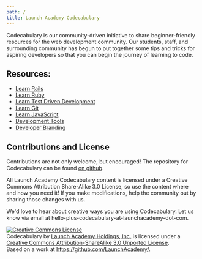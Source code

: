 ```yaml
---
path: /
title: Launch Academy Codecabulary
---
```


Codecabulary is our community-driven initiative to share beginner-friendly resources for the web development community. Our students, staff, and surrounding community has begun to put together some tips and tricks for aspiring developers so that you can begin the journey of learning to code.

## Resources:

* [Learn Rails](/learn-rails)
* [Learn Ruby](/learn-ruby)
* [Learn Test Driven Development](/learn-test-driven-development)
* [Learn Git](/learn-git)
* [Learn JavaScript](/learn-javascript)
* [Development Tools](/development-tools)
* [Developer Branding](/developer-branding)

## Contributions and License

Contributions are not only welcome, but encouraged! The repository for Codecabulary can be found [on github](https://github.com/LaunchAcademy/).

All Launch Academy Codecabulary content is licensed under a Creative Commons Attribution Share-Alike 3.0 License, so use the content where and how you need it! If you make modifications, help the community out by sharing those changes with us.

We'd love to hear about creative ways you are using Codecabulary. Let us know via email at hello-plus-codecabulary-at-launchacademy-dot-com.

<a rel="license" href="//creativecommons.org/licenses/by-sa/3.0/deed.en_US"><img alt="Creative Commons License" style="border-width:0" src="//i.creativecommons.org/l/by-sa/3.0/88x31.png" /></a><br /><span xmlns:dct="//purl.org/dc/terms/" property="dct:title">Codecabulary</span> by <a xmlns:cc="//creativecommons.org/ns#" href="//www.launchacademy.com/" property="cc:attributionName" rel="cc:attributionURL">Launch Academy Holdings, Inc.</a> is licensed under a <a rel="license" href="//creativecommons.org/licenses/by-sa/3.0/deed.en_US">Creative Commons Attribution-ShareAlike 3.0 Unported License</a>.<br />Based on a work at <a xmlns:dct="//purl.org/dc/terms/" href="//github.com/LaunchAcademy/" rel="dct:source">https://github.com/LaunchAcademy/</a>.
